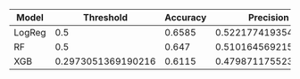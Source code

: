 | Model | Threshold | Accuracy | Precision | Recall | F1 | ROC_AUC | PR_AP |
|---|---|---|---|---|---|---|---|
| LogReg | 0.5 | 0.6585 | 0.5221774193548387 | 0.7125171939477304 | 0.6026759744037231 | 0.7367091999641263 | 0.5976035787915854 |
| RF | 0.5 | 0.647 | 0.510164569215876 | 0.7248968363136176 | 0.5988636363636364 | 0.7316242216125627 | 0.6070775975655975 |
| XGB | 0.2973051369190216 | 0.6115 | 0.47987117552334946 | 0.8198074277854195 | 0.6053834433722702 | 0.7281902944554719 | 0.5985609583078896 |
